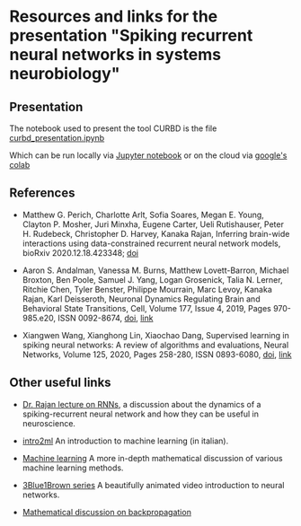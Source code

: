 # Resources and links for the presentation "Spiking recurrent neural networks in systems neurobiology"

## Presentation

The notebook used to present the tool CURBD is the file [curbd_presentation.ipynb](https://github.com/giacThePhantom/CURBD/blob/master/curbd_presentation.ipynb)

Which can be run locally via [Jupyter notebook](https://jupyter.org/) or on the cloud via [google's colab](https://colab.research.google.com/)

## References

* Matthew G. Perich, Charlotte Arlt, Sofia Soares, Megan E. Young, Clayton P. Mosher, Juri Minxha, Eugene Carter, Ueli Rutishauser, Peter H. Rudebeck, Christopher D. Harvey, Kanaka Rajan, Inferring brain-wide interactions using data-constrained recurrent neural network models,  bioRxiv 2020.12.18.423348; [doi](https://doi.org/10.1101/2020.12.18.423348)

* Aaron S. Andalman, Vanessa M. Burns, Matthew Lovett-Barron, Michael Broxton, Ben Poole, Samuel J. Yang, Logan Grosenick, Talia N. Lerner, Ritchie Chen, Tyler Benster, Philippe Mourrain, Marc Levoy, Kanaka Rajan, Karl Deisseroth, Neuronal Dynamics Regulating Brain and Behavioral State Transitions, Cell, Volume 177, Issue 4, 2019, Pages 970-985.e20, ISSN 0092-8674, [doi](https://doi.org/10.1016/j.cell.2019.02.037), [link](https://www.sciencedirect.com/science/article/pii/S009286741930220X)

* Xiangwen Wang, Xianghong Lin, Xiaochao Dang, Supervised learning in spiking neural networks: A review of algorithms and evaluations, Neural Networks, Volume 125, 2020, Pages 258-280, ISSN 0893-6080, [doi](https://doi.org/10.1016/j.neunet.2020.02.011), [link](https://www.sciencedirect.com/science/article/pii/S0893608020300563)

## Other useful links

* [Dr. Rajan lecture on RNNs](https://www.rajanlab.com/news/2021/2/26/kanaka-hosts-cosyne-tutorial-on-recurrent-neural-networks?rq=cosyne), a discussion about the dynamics of a spiking-recurrent neural network and how they can be useful in neuroscience.

* [intro2ml](https://github.com/giacThePhantom/intro2ml/blob/master/build/Principal.pdf) An introduction to machine learning (in italian).

* [Machine learning](https://github.com/giacThePhantom/DataMining/blob/master/build/principal.pdf) A more in-depth mathematical discussion of various machine learning methods.

* [3Blue1Brown series](https://www.youtube.com/playlist?list=PLZHQObOWTQDNU6R1_67000Dx_ZCJB-3pi) A beautifully animated video introduction to neural networks.

* [Mathematical discussion on backpropagation](https://brilliant.org/wiki/backpropagation/)
